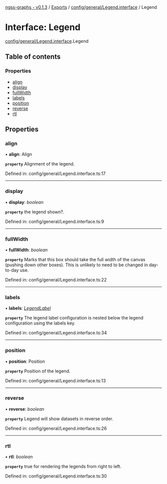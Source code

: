 [ngss-graphs - v0.1.3](../README.md) / [Exports](../modules.md) / [config/general/Legend.interface](../modules/config_general_legend_interface.md) / Legend

# Interface: Legend

[config/general/Legend.interface](../modules/config_general_legend_interface.md).Legend

## Table of contents

### Properties

- [align](config_general_legend_interface.legend.md#align)
- [display](config_general_legend_interface.legend.md#display)
- [fullWidth](config_general_legend_interface.legend.md#fullwidth)
- [labels](config_general_legend_interface.legend.md#labels)
- [position](config_general_legend_interface.legend.md#position)
- [reverse](config_general_legend_interface.legend.md#reverse)
- [rtl](config_general_legend_interface.legend.md#rtl)

## Properties

### align

• **align**: Align

**`property`** Alignment of the legend.

Defined in: config/general/Legend.interface.ts:17

___

### display

• **display**: *boolean*

**`property`** the legend shown?.

Defined in: config/general/Legend.interface.ts:9

___

### fullWidth

• **fullWidth**: *boolean*

**`property`** Marks that this box should take the full width of the canvas (pushing down other boxes).
This is unlikely to need to be changed in day-to-day use.

Defined in: config/general/Legend.interface.ts:22

___

### labels

• **labels**: [*LegendLabel*](config_general_shared_legendlabel_interface.legendlabel.md)

**`property`** The legend label configuration is nested below the legend configuration using the labels key.

Defined in: config/general/Legend.interface.ts:34

___

### position

• **position**: Position

**`property`** Position of the legend.

Defined in: config/general/Legend.interface.ts:13

___

### reverse

• **reverse**: *boolean*

**`property`** Legend will show datasets in reverse order.

Defined in: config/general/Legend.interface.ts:26

___

### rtl

• **rtl**: *boolean*

**`property`** true for rendering the legends from right to left.

Defined in: config/general/Legend.interface.ts:30
